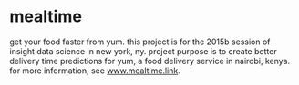 # mealtime
get your food faster from yum. this project is for the 2015b session of insight data science in new york, ny. project purpose is to create better delivery time predictions for yum, a food delivery service in nairobi, kenya. for more information, see www.mealtime.link.
